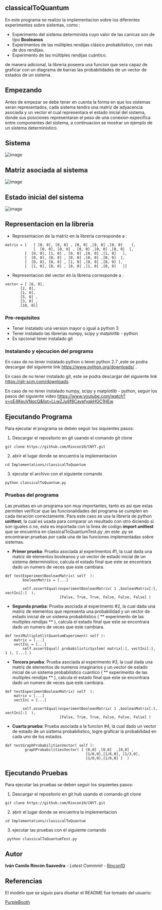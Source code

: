 ﻿## classicalToQuantum

En este programa se realizo la implementacion sobre los diferentes experimentos sobre sistemas, como :
- Experimento del sistema determinista cuyo valor de las canicas son de tipo **Booleanos**
- Experimentos de las múltiples rendijas clásico probabilístico, con más de dos rendijas.
- Experimento de las múltiples rendijas cuántico.


de manera adicional, la libreria poseera una funcion que sera capaz de graficar con un diagrama de barras  las probabilidades de un vector de estados de un sistema.


## Empezando

Antes de empezar se debe tener en cuenta la forma en que los sistemas seran representados, cada sistema tendra una matriz de adyacencia asociada y un vector el cual representara el estado inicial del sistema, donde sus posiciones representaran el peso de  una  conexion especifica entre componentes del sistema, a continuacion se mostrar un ejemplo de un sistema deterministico.

## Sistema 
![image](https://user-images.githubusercontent.com/53798019/75600835-61b93f00-5a82-11ea-9b08-d9b01abfdc87.png)

## Matriz asociada al sistema
![image](https://user-images.githubusercontent.com/53798019/76146129-522b8e80-605e-11ea-8e8b-434ba6a36bc0.png)


## Estado inicial del sistema 
![image](https://user-images.githubusercontent.com/53798019/75600871-e1dfa480-5a82-11ea-974d-5d833c298ba9.png)

## Representacion en la libreria
- Representacion de la matriz en la libreria corresponde a :
```
matrix = [   [ [0, 0], [0, 0] , [0, 0] ,[0, 0] ,[0, 0]    ],
             [  [0, 0], [0, 0] , [0, 0] ,[0, 0] ,[0, 0]  ],
	     [  [0, 0], [1, 0] , [0, 0] ,[0, 0] ,[1, 0]   ],
	     [  [0, 0], [0, 0] , [0, 0] ,[0, 0] ,[0, 0]  ],
	     [  [0, 0], [0, 0] , [1, 0] ,[0, 0] ,[0, 0] ],
	     [  [1, 0], [0, 0] , [0, 0] ,[1, 0] ,[0, 0]   ]]
```

- Representacion del vector en la libreria corresponde a :
```
vector = [ [6, 0],
 	   [2, 0],
	   [1, 0],
	   [5, 0] ,
	   [3, 0] ,
	   [10, 0]]
```

### Pre-requisitos

- Tener instalado una version mayor o igual a python 3
- Tener instalado las librerias numpy, scipy y matplotlib - python
- Es opcional tener instalado git 



### Instalando y ejecucion del programa

En caso de no tener instalado python o tener python 2.7 ,este  se podra descargar del siguiente link 
https://www.python.org/downloads/ .

En caso de no tener instalado git, este  se podra descargar del siguiente link 
https://git-scm.com/downloads.

En caso de no tener instalado numpy, scipy y matplotlib - python, seguir los pasos del siguiente video https://www.youtube.com/watch?v=oE4KeuVNqcQ&list=LLwZJu6f8CavefyakHGC1HEw





## Ejecutando Programa 

Para ejecutar el programa se deben seguir los siquientes pasos:

1) Descargar el repositorio en git usando el comando git clone  
```
git clone https://github.com/Rincon10/CNYT.git
```

2)  abrir el lugar donde se encuentra la implementacion
```
cd Implementations/classicalToQuantum

```
3) ejecutar el archivo con el siguiente comando 

```
python classicalToQuantum.py
```

### Pruebas del programa 

Las pruebas en un programa son muy importantes, tanto es asi que estas permiten verificar que las funcionalidades del programa se cumplen en cada iteración correctamente.
Para este caso se usa la libreria de python  **unittest**; la cual es usada para comparar un resultado con otro diciendo si son iguales o no, esta es  importada con la linea de codigo **import unittest** que se encuentra en classicalToQuantumTest.py ,en este .py se encontraran  pruebas por cada una de las funciones implementadas sobre sistemas.

- **Primer prueba**: Prueba asociada al experimentos #1, la cual dada una matriz de elementos booleanos y un vector de estado inicial de un sistema deterministico, calcula el estado final que este se encontrara dado un numero de veces que este cambiara.

```
def testExperimentBooleanMatrix( self  ):
        booleanMatrix = [...]

        self.assertEqual(experimentBooleanMatrix( 1 ,booleanMatrix[:], vectIni[:]  ),
                         [False, True, True, False, False, False] )
```

- **Segunda prueba**: Prueba asociada al experimento #2, la cual dada una matriz de elementos que representa una probabilidad y un vector de estado inicial de un sistema probabilistico ( ** experimento de las multiples rendijas ** ), calcula el estado final que este se encontrara dado un numero de veces que este cambiara.

```
def testMultipleSlitQuantumExperiment( self ):
	matrix = [...]
	vectIni = [...]
        self.assertEqual( probabilisticSystem( matrix[:], vectIni[:], 1 ), [...] )
```


- **Tercera prueba**:  Prueba asociada al experimento #3, la cual dada una matriz de elementos de numeros imaginarios y un vector de estado inicial de un sistema probabilistico cuantico  ( ** experimento de las multiples rendijas ** ), calcula el estado final que este se encontrara dado un numero de veces que este cambiara.

```
def testExperimentBooleanMatrix( self  ):
	matrix = [...]
	vectIni = [...]

        self.assertEqual(experimentBooleanMatrix( 1 ,booleanMatrix[:], vectIni[:]  ),
                         [False, True, True, False, False, False] )
```



- **Cuarta prueba**:   Prueba asociada a la funcion #4, la cual dado un vector de estado de un sistema probabilistico, logre graficar la probabilidad en cada uno de los estados.

```
def testGraphProbabilitiesVector( self ):
         graphProbabilitiesVector( [ [0,0] ,[0,0]  ,[0,0] ,
                                     [1/6,0],[1/6,0], [1/3,0],
                                     [1/6,0],[1/6,0] ]  )
```



## Ejecutando Pruebas

Para ejecutar las pruebas se deben seguir los siquientes pasos:

1) Descargar el repositorio en git hub usando el comando git clone  
```
git clone https://github.com/Rincon10/CNYT.git
```

2)  abrir el lugar donde se encuentra la implementacion
```
cd Implementations/classicalToQuantum

```

3) ejecutar las pruebas  con el siguiente comando 

```
 python classicalToQuantumTest.py
```


## Autor

**Iván Camilo Rincón Saavedra** - *Latest Commmit* - [Rincon10](https://github.com/Rincon10)


## Referencias
El modelo que se siguio para diseñar el README	fue tomado del usuario:

[PurpleBooth](https://github.com/PurpleBooth)


